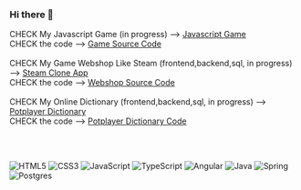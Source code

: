 ### Hi there 👋

CHECK My Javascript Game (in progress) --> [Javascript Game](https://gombi007.github.io/) 
<br/> 
CHECK the code --> [Game Source Code](https://github.com/Gombi007/gombi007.github.io)
<br/><br/> 
CHECK My Game Webshop Like Steam (frontend,backend,sql, in progress) --> [Steam Clone App](https://gamer-island.herokuapp.com/#/) 
<br/> 
CHECK the code --> [Webshop Source Code](https://github.com/Gombi007/Gamer-Island)
<br/><br/>
CHECK My Online Dictionary (frontend,backend,sql, in progress) --> [Potplayer Dictionary](https://potplayer-dictionary.herokuapp.com/#/main) 
<br/> 
CHECK the code --> [Potplayer Dictionary Code](https://github.com/Gombi007/PotPlayer-Dictionary)

<br/><br/> 

![HTML5](https://img.shields.io/badge/html5-%23E34F26.svg?style=for-the-badge&logo=html5&logoColor=white)
![CSS3](https://img.shields.io/badge/css3-%231572B6.svg?style=for-the-badge&logo=css3&logoColor=white)
![JavaScript](https://img.shields.io/badge/javascript-%23323330.svg?style=for-the-badge&logo=javascript&logoColor=%23F7DF1E)
![TypeScript](https://img.shields.io/badge/typescript-%23007ACC.svg?style=for-the-badge&logo=typescript&logoColor=white)
![Angular](https://img.shields.io/badge/angular-%23DD0031.svg?style=for-the-badge&logo=angular&logoColor=white)
![Java](https://img.shields.io/badge/java-%23ED8B00.svg?style=for-the-badge&logo=java&logoColor=white)
![Spring](https://img.shields.io/badge/spring-%236DB33F.svg?style=for-the-badge&logo=spring&logoColor=white)
![Postgres](https://img.shields.io/badge/postgres-%23316192.svg?style=for-the-badge&logo=postgresql&logoColor=white)

<!--
**Gombi007/Gombi007** is a ✨ _special_ ✨ repository because its `README.md` (this file) appears on your GitHub profile.

Here are some ideas to get you started:

- 🔭 I’m currently working on ...
- 🌱 I’m currently learning ...
- 👯 I’m looking to collaborate on ...
- 🤔 I’m looking for help with ...
- 💬 Ask me about ...
- 📫 How to reach me: ...
- 😄 Pronouns: ...
- ⚡ Fun fact: ...
-->

